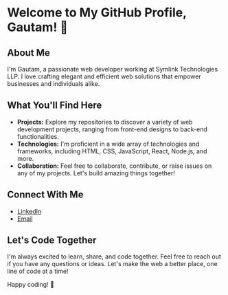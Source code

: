 # Welcome to My GitHub Profile, Gautam! 👋

## About Me
I'm Gautam, a passionate web developer working at Symlink Technologies LLP. I love crafting elegant and efficient web solutions that empower businesses and individuals alike.

## What You'll Find Here
- **Projects:** Explore my repositories to discover a variety of web development projects, ranging from front-end designs to back-end functionalities.
- **Technologies:** I'm proficient in a wide array of technologies and frameworks, including HTML, CSS, JavaScript, React, Node.js, and more.
- **Collaboration:** Feel free to collaborate, contribute, or raise issues on any of my projects. Let's build amazing things together!

## Connect With Me
- [LinkedIn](https://www.linkedin.com/in/whoisrgd)
- [Email](mailto:gautam.d@symlinktech.com)

## Let's Code Together
I'm always excited to learn, share, and code together. Feel free to reach out if you have any questions or ideas. Let's make the web a better place, one line of code at a time!

Happy coding! 🚀

